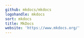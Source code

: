 ```yaml
---
github: mkdocs/mkdocs
logohandle: mkdocs
sort: mkdocs
title: MkDocs
website: 'https://www.mkdocs.org/'
---
```

